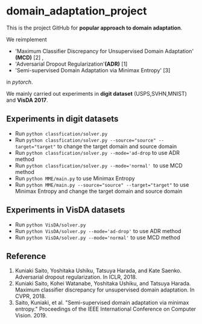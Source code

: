 # domain_adaptation_project
This is the project GitHub for **popular approach to domain adaptation**.

We reimplement 
* 'Maximum Classifier Discrepancy for Unsupervised Domain Adaptation' **(MCD)** [2] ,
* 'Adversarial Dropout Regularization'**(ADR)** [1] 
* 'Semi-supervised Domain Adaptation via Minimax Entropy' [3] 

in *pytorch*. 

We mainly carried out experiments in **digit dataset** (USPS,SVHN,MNIST) and **VisDA 2017**.

## Experiments in digit datasets
* Run `python classfication/solver.py`
* Run `python classfication/solver.py --source="source" --target="target"` to change the target domain and source domain
* Run `python classfication/solver.py --mode='ad-drop` to use ADR method
* Run `python classfication/solver.py --mode='normal' `to use MCD method
* Run `python MME/main.py` to use Minimax Entropy
* Run `python MME/main.py --source="source" --target="target"` to use Minimax Entropy and change the target domain and source domain

## Experiments in VisDA datasets
* Run `python VisDA/solver.py`
* Run `python VisDA/solver.py --mode='ad-drop'` to use ADR method
* Run `python VisDA/solver.py --mode='normal'` to use MCD method


## Reference
1. Kuniaki Saito, Yoshitaka Ushiku, Tatsuya Harada, and Kate Saenko. Adversarial dropout regularization. In ICLR, 2018.<br>
2. Kuniaki Saito, Kohei Watanabe, Yoshitaka Ushiku, and Tatsuya Harada. Maximum classifier discrepancy for unsupervised domain adaptation. In CVPR, 2018.<br>
3. Saito, Kuniaki, et al. "Semi-supervised domain adaptation via minimax entropy." Proceedings of the IEEE International Conference on Computer Vision. 2019.<br>


